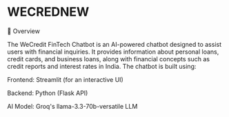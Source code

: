 # WECREDNEW
📌 Overview

The WeCredit FinTech Chatbot is an AI-powered chatbot designed to assist users with financial inquiries. It provides information about personal loans, credit cards, and business loans, along with financial concepts such as credit reports and interest rates in India. The chatbot is built using:

Frontend: Streamlit (for an interactive UI)

Backend: Python (Flask API)

AI Model: Groq's llama-3.3-70b-versatile LLM
